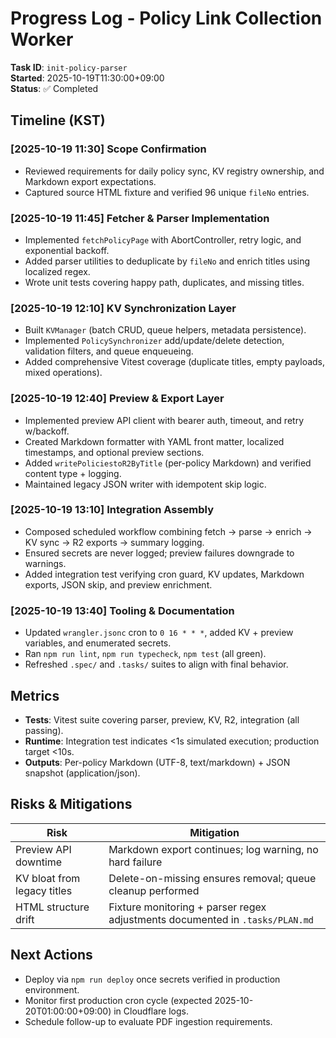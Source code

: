 # Progress Log - Policy Link Collection Worker

**Task ID**: `init-policy-parser`  
**Started**: 2025-10-19T11:30:00+09:00  
**Status**: ✅ Completed

## Timeline (KST)

### [2025-10-19 11:30] Scope Confirmation
- Reviewed requirements for daily policy sync, KV registry ownership, and Markdown export expectations.
- Captured source HTML fixture and verified 96 unique `fileNo` entries.

### [2025-10-19 11:45] Fetcher & Parser Implementation
- Implemented `fetchPolicyPage` with AbortController, retry logic, and exponential backoff.
- Added parser utilities to deduplicate by `fileNo` and enrich titles using localized regex.
- Wrote unit tests covering happy path, duplicates, and missing titles.

### [2025-10-19 12:10] KV Synchronization Layer
- Built `KVManager` (batch CRUD, queue helpers, metadata persistence).  
- Implemented `PolicySynchronizer` add/update/delete detection, validation filters, and queue enqueueing.
- Added comprehensive Vitest coverage (duplicate titles, empty payloads, mixed operations).

### [2025-10-19 12:40] Preview & Export Layer
- Implemented preview API client with bearer auth, timeout, and retry w/backoff.  
- Created Markdown formatter with YAML front matter, localized timestamps, and optional preview sections.  
- Added `writePoliciestoR2ByTitle` (per-policy Markdown) and verified content type + logging.  
- Maintained legacy JSON writer with idempotent skip logic.

### [2025-10-19 13:10] Integration Assembly
- Composed scheduled workflow combining fetch → parse → enrich → KV sync → R2 exports → summary logging.  
- Ensured secrets are never logged; preview failures downgrade to warnings.  
- Added integration test verifying cron guard, KV updates, Markdown exports, JSON skip, and preview enrichment.

### [2025-10-19 13:40] Tooling & Documentation
- Updated `wrangler.jsonc` cron to `0 16 * * *`, added KV + preview variables, and enumerated secrets.  
- Ran `npm run lint`, `npm run typecheck`, `npm test` (all green).  
- Refreshed `.spec/` and `.tasks/` suites to align with final behavior.

## Metrics
- **Tests**: Vitest suite covering parser, preview, KV, R2, integration (all passing).  
- **Runtime**: Integration test indicates <1s simulated execution; production target <10s.  
- **Outputs**: Per-policy Markdown (UTF-8, text/markdown) + JSON snapshot (application/json).

## Risks & Mitigations
| Risk | Mitigation |
|------|------------|
| Preview API downtime | Markdown export continues; log warning, no hard failure |
| KV bloat from legacy titles | Delete-on-missing ensures removal; queue cleanup performed |
| HTML structure drift | Fixture monitoring + parser regex adjustments documented in `.tasks/PLAN.md` |

## Next Actions
- Deploy via `npm run deploy` once secrets verified in production environment.  
- Monitor first production cron cycle (expected 2025-10-20T01:00:00+09:00) in Cloudflare logs.  
- Schedule follow-up to evaluate PDF ingestion requirements.
